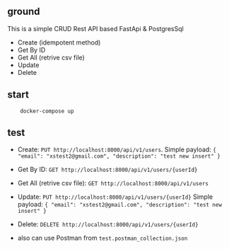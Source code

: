 ## ground

This is a simple CRUD Rest API based FastApi & PostgresSql

- Create (idempotent method)
- Get By ID
- Get All (retrive csv file)
- Update
- Delete

## start

```
    docker-compose up
```

## test 
- Create: `PUT http://localhost:8000/api/v1/users`. 
  Simple payload: `{
    "email": "xstest2@gmail.com",
    "description": "test new insert"
}`
- Get By ID: `GET http://localhost:8000/api/v1/users/{userId}`
- Get All (retrive csv file): `GET http://localhost:8000/api/v1/users`
- Update: `PUT http://localhost:8000/api/v1/users/{userId}`
  Simple payload: `{
    "email": "xstest2@gmail.com",
    "description": "test new insert"
}`
- Delete: `DELETE http://localhost:8000/api/v1/users/{userId}`
  
- also can use Postman from `test.postman_collection.json`